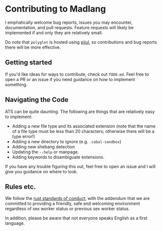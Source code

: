 # Contributing to Madlang

I emphatically welcome bug reports, issues you may encounter, documentation, and
pull requests. Feature requests will likely be implemented if and only they are
relatively small.

Do note that `polyglot` is hosted using
[pijul](https://nest.pijul.com/vamchale/polyglot), so contributions and bug
reports there will be more effective.

## Getting started

If you'd like ideas for ways to contribute, check out `TODO.md`. Feel free to
open a PR or an issue if you need guidance on how to implement something.

## Navigating the Code

ATS can be quite daunting. The following are things that are relatively easy to
implement:

  * Adding a new file type and its associated extension (note that the name of
    a file type must be less than 20 characters; otherwise there will be a type
    error!)
  * Adding a new directory to ignore (e.g. `.cabal-sandbox`)
  * Adding new shebang detection
  * Updating the `--help` or manpage.
  * Adding keywords to disambiguate extensions.

If you have any trouble figuring this out, feel free to open an issue and I will
give you guidance on where to look.

## Rules etc.
We follow the [rust standards of
conduct](https://www.rust-lang.org/en-US/conduct.html), with the addendum that
we are committed to providing a friendly, safe and welcoming environment
regardless of sex worker status or previous sex worker status.

In addition, please be aware that not everyone speaks English as a first
language.
